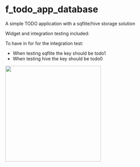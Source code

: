 # f_todo_app_database

A simple TODO application with a sqflite/hive storage solution   

Widget and integration testing included:   

To have in for for the integration test:   
- When testing sqflite the key should be todo1
- When testing hive the key should be todo0

<img src="https://github.com/augustosalazar/f_todo_app_database/assets/4458129/fdca689c-e186-41e5-b6d0-52543f78b1b7" width="300" />
